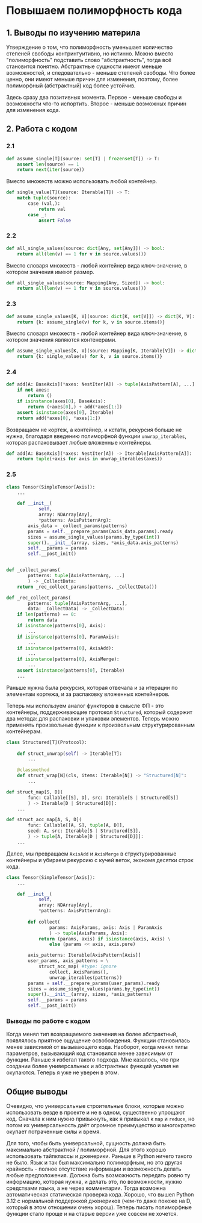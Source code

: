 # Повышаем полиморфность кода

## 1. Выводы по изучению материла
Утверждение о том, что полиморфность уменьшает количество степеней свободы
контринтуитивно, но истинно.
Можно вместо "полиморфность" подставить слово "абстрактность",
тогда всё становится понятно.
Абстрактные сущности имеют меньше возможностей, и следовательно -
меньше степеней свободы.
Что более ценно, они имеют меньше причин для изменения,
поэтому, более полиморфный (абстрактный) код более устойчив.

Здесь сразу два позитивных момента.
Первое - меньше свободы и возможности что-то испортить.
Второе - меньше возможных причин для изменения кода.


## 2. Работа с кодом

### 2.1
```Python
def assume_single[T](source: set[T] | frozenset[T]) -> T:
    assert len(source) == 1
    return next(iter(source))
```
Вместо множеств можно использовать любой контейнер.
```Python
def single_value[T](source: Iterable[T]) -> T:
    match tuple(source):
        case (val,):
            return val
        case _:
            assert False
```


### 2.2
```Python
def all_single_values(source: dict[Any, set[Any]]) -> bool:
    return all(len(v) == 1 for v in source.values())
```
Вместо словаря множеств - любой контейнер вида ключ-значение,
в котором значения имеют размер.
```Python
def all_single_values(source: Mapping[Any, Sized]) -> bool:
    return all(len(v) == 1 for v in source.values())
```


### 2.3
```Python
def assume_single_values[K, V](source: dict[K, set[V]]) -> dict[K, V]:
    return {k: assume_single(v) for k, v in source.items()}
```
Вместо словаря множеств - любой контейнер вида ключ-значение,
в котором значения являются контенерами.
```Python
def assume_single_values[K, V](source: Mapping[K, Iterable[V]]) -> dict[K, V]:
    return {k: single_value(v) for k, v in source.items()}
```


### 2.4
```Python
def add[A: BaseAxis](*axes: NestIter[A]) -> tuple[AxisPattern[A], ...]:
    if not axes:
        return ()
    if isinstance(axes[0], BaseAxis):
        return (+axes[0],) + add(*axes[1:])
    assert isinstance(axes[0], Iterable)
    return add(*axes[0], *axes[1:])
```
Возвращаем не кортеж, а контейнер, и кстати, рекурсия больше не нужна,
благодаря введению полиморфной функции `unwrap_iterables`,
которая распаковывает любые вложенные контейнеры.
```Python
def add[A: BaseAxis](*axes: NestIter[A]) -> Iterable[AxisPattern[A]]:
    return tuple(+axis for axis in unwrap_iterables(axes))
```


### 2.5
```Python
class Tensor(SimpleTensor[Axis]):
    ...

    def __init__(
            self,
            array: NDArray[Any],
            *patterns: AxisPatternArg):
        axis_data = _collect_params(patterns)
        params = self.__prepare_params(axis_data.params).ready
        sizes = assume_single_values(params.by_type(int))
        super().__init__(array, sizes, *axis_data.axis_patterns)
        self.__params = params
        self.__post_init()


def _collect_params(
        patterns: tuple[AxisPatternArg, ...]
        ) -> _CollectData:
    return _rec_collect_params(patterns, _CollectData())

def _rec_collect_params(
        patterns: tuple[AxisPatternArg, ...],
        data: _CollectData) -> _CollectData:
    if len(patterns) == 0:
        return data
    if isinstance(patterns[0], Axis):
        ...
    if isinstance(patterns[0], ParamAxis):
        ...
    if isinstance(patterns[0], AxisAdd):
        ...
    if isinstance(patterns[0], AxisMerge):
        ...
    assert isinstance(patterns[0], Iterable)
    ...
```
Раньше нужна была рекурсия, которая отвечала
и за итерации по элементам кортежа, и за распаковку вложенных контейнеров.

Теперь мы используем аналог функторов в смысле ФП - это контейнеры,
поддерживающие протокол `Structured`, который содержит два метода:
для распаковки и упаковки элементов.
Теперь можно применять произвольные функции
к произвольным структурированным контейнерам.
```Python
class Structured[T](Protocol):
   
    def struct_unwrap(self) -> Iterable[T]:
        ...

    @classmethod
    def struct_wrap[N](cls, items: Iterable[N]) -> "Structured[N]":
        ...

def struct_map[S, D](
        func: Callable[[S], D], src: Iterable[S | Structured[S]]
        ) -> Iterable[D | Structured[D]]:
    ...

def struct_acc_map[A, S, D](
        func: Callable[[A, S], tuple[A, D]],
        seed: A, src: Iterable[S | Structured[S]],
        ) -> tuple[A, Iterable[D | Structured[D]]]:
    ...
```
Далее, мы превращаем `AxisAdd` и `AxisMerge` в структурированные контейнеры
и убираем рекурсию с кучей веток, экономя десятки строк кода.
```Python
class Tensor(SimpleTensor[Axis]):
    ...

    def __init__(
            self,
            array: NDArray[Any],
            *patterns: AxisPatternArg):
        
        def collect(
                params: AxisParams, axis: Axis | ParamAxis
                ) -> tuple[AxisParams, Axis]:
            return (params, axis) if isinstance(axis, Axis) \
                else (params << axis, axis.pure)

        axis_patterns: Iterable[AxisPattern[Axis]]
        user_params, axis_patterns = \
            struct_acc_map( #type: ignore
                collect, AxisParams(),
                unwrap_iterables(patterns))
        params = self.__prepare_params(user_params).ready
        sizes = assume_single_values(params.by_type(int))
        super().__init__(array, sizes, *axis_patterns)
        self.__params = params
        self.__post_init()
```


### Выводы по работе с кодом
Когда менял тип возвращаемого значения на более абстрактный,
появлялось приятное ощущение освобождения.
Функции становилась менее зависимой от вызывающего кода.
Наоборот, когда менял типы параметров, вызывающий код становился
менее зависимым от функции.
Раньше я избегал такого подхода.
Мне казалось, что при создании более универсальных и абстрактных функций
усилия не окупаются.
Теперь я уже не уверен в этом.


## Общие выводы
Очевидно, что универсальные строительные блоки,
которые можно использовать везде в проекте и не в одном,
существенно упрощают код.
Сначала к ним нужно привыкнуть, как я привыкал к `map` и `reduce`,
но потом их универсальность даёт огромное преимущество
и многократно окупает потраченные силы и время.

Для того, чтобы быть универсальной,
сущность должна быть максимально абстрактной / полиморфной.
Для этого хорошо использовать тайпклассы и дженерики.
Раньше в Python ничего такого не было.
Язык и так был максимально полиморфным, но это другая крайность -
полное отсутствие информации и возможность делать любые предположения.
Должна быть возможность передать ровно ту информацию, которая нужна,
и делать это, по возможности, нужно средствами языка, а не через комментарии.
Тогда возможна автоматическая статическая проверка кода.
Хорошо, что вышел Python 3.12 с нормальной поддержкой дженериков
(чем-то даже похоже на D, который в этом отношении очень хорош).
Теперь писать полиморфные функции стало проще
и на старые версии уже совсем не хочется.
